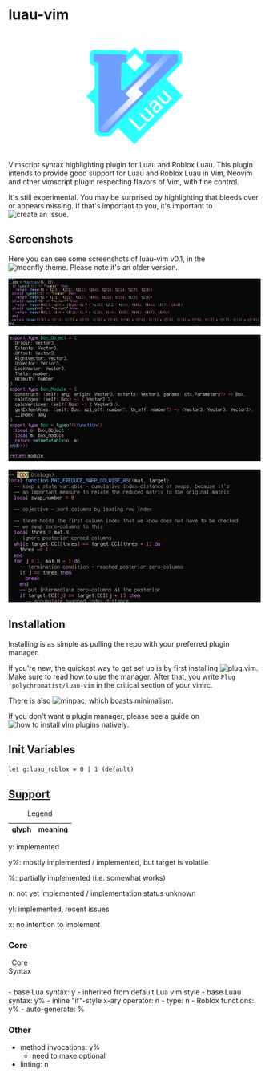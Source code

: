 # luau-vim
![splashscreen](luau-vim-repologo.png)
Vimscript syntax highlighting plugin for Luau and Roblox Luau. 
This plugin intends to provide good support for Luau and Roblox Luau in Vim, Neovim and other vimscript plugin respecting flavors of Vim, with fine control.

It's still experimental. You may be surprised by highlighting that bleeds over or appears missing. If that's important to you, it's important to ![create an issue](https://github.com/polychromatist/luau-vim/issues).

## Screenshots

Here you can see some screenshots of luau-vim v0.1, in the ![moonfly theme](https://github.com/bluz71/vim-moonfly-colors).
Please note it's an older version.

![three, add method](screenshots/three-add.png)

![geoplane, Box type](screenshots/geoplane-box-type.png)

![geoplane, Mesh3.CSCMatrix](screenshots/geoplane-mesh3-cscmat-nfn.png)

## Installation
Installing is as simple as pulling the repo with your preferred plugin manager.

If you're new, the quickest way to get set up is by first installing ![plug.vim](https://github.com/vim-plug/plug.vim).
Make sure to read how to use the manager.
After that, you write `Plug 'polychromatist/luau-vim` in the critical section of your vimrc.

There is also ![minpac](https://github.com/k-takata/minpac), which boasts minimalism.

If you don't want a plugin manager, please see a guide on ![how to install vim plugins natively](https://www.youtube.com/watch?v=3fkTCkc687s).

## Init Variables

`let g:luau_roblox = 0 | 1 (default)`

## [Support](https://luau-lang.org)

<table>
  <caption>Legend</caption>
  <thead>
    <th>glyph</th>
    <th>meaning</th>
  </thead>
  <tbody>
  </tbody>
</table>
y: implemented

y%: mostly implemented / implemented, but target is volatile

%: partially implemented (i.e. somewhat works)

n: not yet implemented / implementation status unknown

y!: implemented, recent issues

x: no intention to implement

### Core
<table>
  <caption>Core Syntax</caption>

  <tr>
  </tr>
</table>
- base Lua syntax: y
  - inherited from default Lua vim style
- base Luau syntax: y%
  - inline "if"-style x-ary operator: n
  - type: n
- Roblox functions: y%
  - auto-generate: %

### Other
- method invocations: y%
  - need to make optional
- linting: n
